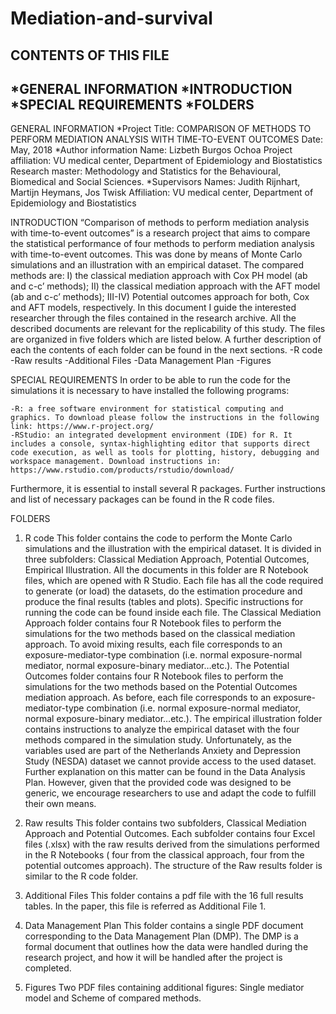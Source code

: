# Mediation-and-survival

CONTENTS OF THIS FILE
--------------------- 
 *GENERAL INFORMATION
 *INTRODUCTION
 *SPECIAL REQUIREMENTS 
 *FOLDERS
 --------------------- 

GENERAL INFORMATION
*Project
Title: COMPARISON OF METHODS TO PERFORM MEDIATION ANALYSIS WITH TIME-TO-EVENT OUTCOMES
Date: May, 2018
*Author information
Name: Lizbeth Burgos Ochoa
Project affiliation: VU medical center, Department of Epidemiology and Biostatistics
Research master: Methodology and Statistics for the Behavioural, Biomedical and Social Sciences.
*Supervisors
Names: Judith Rijnhart, Martijn Heymans, Jos Twisk 
Affiliation: VU medical center, Department of Epidemiology and Biostatistics

INTRODUCTION
 “Comparison of methods to perform mediation analysis with time-to-event outcomes” is a research project that aims to compare the statistical performance of four methods to perform mediation analysis with time-to-event outcomes. This was done by means of Monte Carlo simulations and an illustration with an empirical dataset. The compared methods are: I) the classical mediation approach with Cox PH model (ab and c-c’ methods); II) the classical mediation approach with the AFT model (ab and c-c’ methods); III-IV) Potential outcomes approach for both, Cox and AFT models, respectively. 
In this document I guide the interested researcher through the files contained in the research archive. All the described documents are relevant for the replicability of this study. The files are organized in five folders which are listed below. A further description of each the contents of each folder can be found in the next sections.
	-R code
	-Raw results
	-Additional Files
	-Data Management Plan 
	-Figures 

SPECIAL REQUIREMENTS
In order to be able to run the code for the simulations it is necessary to have installed the following programs: 

	-R: a free software environment for statistical computing and graphics. To download please follow the instructions in the following link: https://www.r-project.org/ 
	-RStudio: an integrated development environment (IDE) for R. It includes a console, syntax-highlighting editor that supports direct code execution, as well as tools for plotting, history, debugging and workspace management. Download instructions in:  
	https://www.rstudio.com/products/rstudio/download/ 

Furthermore, it is essential to install several R packages. Further instructions and list of necessary packages can be found in the R code files. 

FOLDERS 

1. R code
This folder contains the code to perform the Monte Carlo simulations and the illustration with the empirical dataset. It is divided in three subfolders: Classical Mediation Approach, Potential Outcomes, Empirical Illustration.  All the documents in this folder are R Notebook files, which are opened with R Studio. Each file has all the code required to generate (or load) the datasets, do the estimation procedure and produce the final results (tables and plots). Specific instructions for running the code can be found inside each file. 
	The Classical Mediation Approach folder contains four R Notebook files to  perform the simulations for the two methods based on the classical mediation approach. To avoid mixing results, each file corresponds to an exposure-mediator-type combination (i.e. normal exposure-normal mediator, normal exposure-binary mediator…etc.). 
	The Potential Outcomes  folder contains four R Notebook files to  perform the simulations for the two methods based on the Potential Outcomes mediation approach. As before, each file corresponds to an exposure-mediator-type combination (i.e. normal exposure-normal mediator, normal exposure-binary mediator…etc.). 
	The empirical illustration folder contains instructions to analyze the empirical dataset with the four methods compared in the simulation study. Unfortunately, as the variables used are part of the Netherlands Anxiety and Depression Study (NESDA)  dataset we cannot provide access to the used dataset.  Further explanation on this matter can be found in the Data Analysis Plan. However, given that the provided code was designed to be generic, we encourage researchers to use and adapt the code to fulfill their own means. 
  
2.	Raw results
This folder contains two subfolders, Classical Mediation Approach and Potential Outcomes. Each subfolder contains four  Excel files (.xlsx) with the raw results derived from the simulations performed in the R Notebooks ( four from the classical approach, four from the potential outcomes approach). The structure of the Raw results folder is similar to the R code folder. 

3.	Additional Files
This folder contains a pdf file with the 16 full results tables. In the paper, this file is referred as Additional File 1. 

4.	Data Management Plan
This folder contains a single  PDF document corresponding to the Data Management Plan (DMP). The DMP is a formal document that outlines how the data were handled during the research project, and how it will be handled after the project is completed. 

5.	Figures 
Two PDF files containing additional figures: Single mediator model and Scheme of compared methods. 
